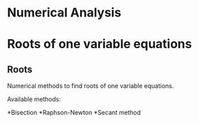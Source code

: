 Numerical Analysis
=======

# Roots of one variable equations  #

Roots
-----------


Numerical methods to find roots of one variable equations.

Available methods:

*Bisection
*Raphson-Newton
*Secant method


